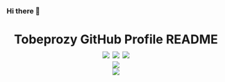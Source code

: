 ### Hi there 👋

<!--
**tobeprozy/tobeprozy** is a ✨ _special_ ✨ repository because its `README.md` (this file) appears on your GitHub profile.

Here are some ideas to get you started:

- 🔭 I’m currently working on ...
- 🌱 I’m currently learning ...
- 👯 I’m looking to collaborate on ...
- 🤔 I’m looking for help with ...
- 💬 Ask me about ...
- 📫 How to reach me: ...
- 😄 Pronouns: ...
- ⚡ Fun fact: ...
-->
<h1 align="center">Tobeprozy GitHub Profile README 


  
  


<div align="center"> <img src="https://img.shields.io/badge/-Matlab-E34F26?style=flat-square&logo=html5&logoColor=white" /> <img src="https://img.shields.io/badge/-C++-oringe?style=flat-square&logo=C++" /> </span><img src="https://img.shields.io/badge/-Python-oringe?style=flat-square&logo=Python" /> </div>

<div align="center"> <img src="https://metrics.lecoq.io/tobeprozy?template=classic&base=header%2C%20activity%2C%20community%2C%20repositories%2C%20metadata&base.indepth=false&base.hireable=false&base.skip=false&config.timezone=Asia%2FShanghai"> </div>
<div align="center"> <img src="https://github-profile-trophy.vercel.app/?username=tobeprozy" /> </div>
